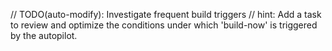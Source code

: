 // TODO(auto-modify): Investigate frequent build triggers
// hint: Add a task to review and optimize the conditions under which 'build-now' is triggered by the autopilot.
